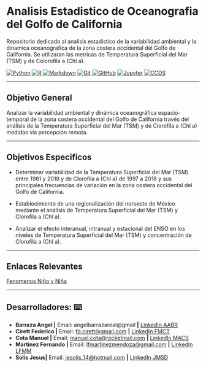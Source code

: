 # Analisis Estadistico de Oceanografia del Golfo de California

Repositorio dedicado al analisis estadistico de la variabilidad ambiental y la dinamica oceanografica de la zona costera occidental del Golfo de California. Se utilizaran las metricas de Temperatura Superficial del Mar (TSM) y de Colorofila a (Chl a).

[python-shield]: https://img.shields.io/badge/Python-3670A0?style=for-the-badge&logo=python&logoColor=ffdd54
[python-url]: https://www.python.org/

[r-shield]: https://img.shields.io/badge/R-276DC3?style=for-the-badge&logo=r&logoColor=white
[r-url]: https://www.r-project.org/

[md-shield]: https://img.shields.io/badge/Markdown-000?style=for-the-badge&logo=markdown
[md-url]: https://www.markdownguide.org/

[git-shield]: https://img.shields.io/badge/GIT-E44C30?style=for-the-badge&logo=git&logoColor=white
[git-url]: https://git-scm.com/

[github-shield]: https://img.shields.io/badge/GitHub-100000?style=for-the-badge&logo=github&logoColor=white
[github-url]: https://github.com/

[jupyter-shield]: https://img.shields.io/badge/Jupyter-Notebook-orange?style=for-the-badge&logo=jupyter
[jupyter-url]: https://jupyter.org/

[ccds-shield]: https://img.shields.io/badge/CCDS-Project%20template-328F97?style=for-the-badge&logo=cookiecutter
[ccds-url]: https://cookiecutter-data-science.drivendata.org/

[![Python][python-shield]][python-url]
[![R][r-shield]][r-url]
[![Markdown][md-shield]][md-url]
[![Git][git-shield]][git-url]
[![GitHub][github-shield]][github-url]
[![Jupyter][jupyter-shield]][jupyter-url]
[![CCDS][ccds-shield]][ccds-url]

---

## Objetivo General

Analizar la variabilidad ambiental y dinámica oceanográfica espacio-temporal de la zona costera occidental del Golfo de California través del análisis de la Temperatura Superficial del Mar (TSM) y de Clorofila a (Chl a) medidas vía percepción remota.

---

## Objetivos Especificos

- Determinar variabilidad de la Temperatura Superficial del Mar (TSM) entre 1981 y 2018 y de Clorofila a (Chl a) de 1997 a 2018 y sus principales frecuencias de variación en la zona costera occidental del Golfo de California.

- Establecimiento de una regionalización del noroeste de México mediante el análisis de Temperatura Superficial del Mar (TSM) y Clorofila a (Chl a).

- Analizar el efecto interanual, intranual y estacional del ENSO en los niveles de Temperatura Superficial del Mar (TSM) y concentración de Clorofila a (Chl a).

---

## Enlaces Relevantes

[Fenomenos Niño y Niña](https://origin.cpc.ncep.noaa.gov/products/analysis_monitoring/ensostuff/ONI_v5.php)

---
## Desarrolladores: :keyboard:

* **Barraza Angel |** Email: angelbarrazareal@gmail **|** [LinkedIn AABR](https://mx.linkedin.com/in/angelbarrazareal)
* **Cirett Federico |** Email: fd.cirett@gmail.com **|** [LinkedIn FMCT](https://www.linkedin.com/in/federico-cirett-torres-11908628b/)
* **Cota Manuel |** Email: manuel.cota@rocketmail.com **|** [LinkedIn MACS](https://www.linkedin.com/in/maancosa/) 
* **Martinez Fernando |** Email: lfmartinezmendoza@gmail.com **|** [LinkedIn LFMM](www.linkedin.com/in/lf-mm)
* **Solis Jesus|** Email: jesolis_14@hotmail.com **|** [LinkedIn JMSD](https://www.linkedin.com/in/jesolis14/)
